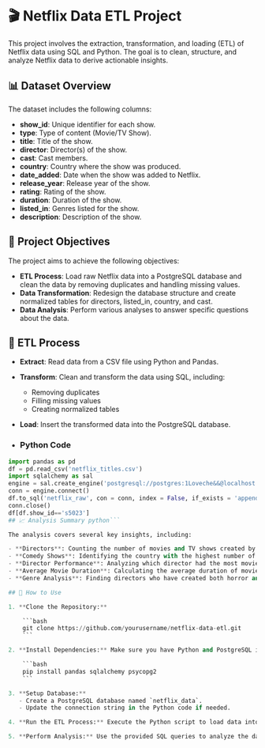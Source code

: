 # 🎬 Netflix Data ETL Project

This project involves the extraction, transformation, and loading (ETL) of Netflix data using SQL and Python. The goal is to clean, structure, and analyze Netflix data to derive actionable insights.

## 📊 Dataset Overview

The dataset includes the following columns:

- **show_id**: Unique identifier for each show.
- **type**: Type of content (Movie/TV Show).
- **title**: Title of the show.
- **director**: Director(s) of the show.
- **cast**: Cast members.
- **country**: Country where the show was produced.
- **date_added**: Date when the show was added to Netflix.
- **release_year**: Release year of the show.
- **rating**: Rating of the show.
- **duration**: Duration of the show.
- **listed_in**: Genres listed for the show.
- **description**: Description of the show.

## 🎯 Project Objectives

The project aims to achieve the following objectives:

- **ETL Process**: Load raw Netflix data into a PostgreSQL database and clean the data by removing duplicates and handling missing values.
- **Data Transformation**: Redesign the database structure and create normalized tables for directors, listed_in, country, and cast.
- **Data Analysis**: Perform various analyses to answer specific questions about the data.

## 🔄 ETL Process

- **Extract**: Read data from a CSV file using Python and Pandas.
- **Transform**: Clean and transform the data using SQL, including:
  - Removing duplicates
  - Filling missing values
  - Creating normalized tables
- **Load**: Insert the transformed data into the PostgreSQL database.

- ### Python Code

```python
import pandas as pd
df = pd.read_csv('netflix_titles.csv')
import sqlalchemy as sal
engine = sal.create_engine('postgresql://postgres:1Loveche&&@localhost:5432/netflix_data')
conn = engine.connect()
df.to_sql('netflix_raw', con = conn, index = False, if_exists = 'append')
conn.close()
df[df.show_id=='s5023']
## 📈 Analysis Summary python```

The analysis covers several key insights, including:

- **Directors**: Counting the number of movies and TV shows created by directors who have worked on both.
- **Comedy Shows**: Identifying the country with the highest number of comedy movies.
- **Director Performance**: Analyzing which director had the most movies released each year.
- **Average Movie Duration**: Calculating the average duration of movies in each genre.
- **Genre Analysis**: Finding directors who have created both horror and comedy movies.

## 🚀 How to Use

1. **Clone the Repository:**

    ```bash
    git clone https://github.com/yourusername/netflix-data-etl.git
    ```

2. **Install Dependencies:** Make sure you have Python and PostgreSQL installed. Install required Python libraries:

    ```bash
    pip install pandas sqlalchemy psycopg2
    ```

3. **Setup Database:**
   - Create a PostgreSQL database named `netflix_data`.
   - Update the connection string in the Python code if needed.

4. **Run the ETL Process:** Execute the Python script to load data into the database.

5. **Perform Analysis:** Use the provided SQL queries to analyze the data in PostgreSQL.
